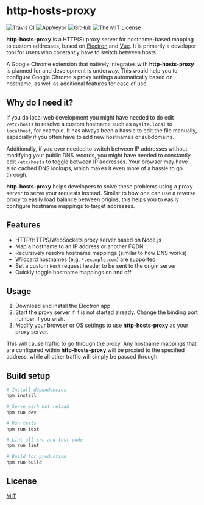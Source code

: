 # http-hosts-proxy

[![Travis CI](https://img.shields.io/travis/irvinlim/http-hosts-proxy.svg?style=flat-square)](https://travis-ci.org/irvinlim/http-hosts-proxy)
[![AppVeyor](https://img.shields.io/appveyor/ci/irvinlim/http-hosts-proxy.svg?style=flat-square)](https://ci.appveyor.com/project/irvinlim/http-hosts-proxy)
[![GitHub](https://img.shields.io/github/release/irvinlim/http-hosts-proxy.svg?style=flat-square)](https://github.com/irvinlim/http-hosts-proxy/releases)
[![The MIT License](https://img.shields.io/badge/license-MIT-orange.svg?style=flat-square)](http://opensource.org/licenses/MIT)

**http-hosts-proxy** is a HTTP(S) proxy server for hostname-based mapping to custom addresses, based on [Electron](https://electronjs.org) and [Vue](https://vuejs.org). It is primarily a developer tool for users who constantly have to switch between hosts.

A Google Chrome extension that natively integrates with **http-hosts-proxy** is planned for and development is underway. This would help you to configure Google Chrome's proxy settings automatically based on hostname, as well as additional features for ease of use.

## Why do I need it?

If you do local web development you might have needed to do edit `/etc/hosts` to resolve a custom hostname such as `mysite.local` to `localhost`, for example. It has always been a hassle to edit the file manually, especially if you often have to add new hostnames or subdomains.

Additionally, if you ever needed to switch between IP addresses without modifying your public DNS records, you might have needed to constantly edit `/etc/hosts` to toggle between IP addresses. Your browser may have also cached DNS lookups, which makes it even more of a hassle to go through.

**http-hosts-proxy** helps developers to solve these problems using a proxy server to serve your requests instead. Similar to how one can use a reverse proxy to easily load balance between origins, this helps you to easily configure hostname mappings to target addresses.

## Features

- HTTP/HTTPS/WebSockets proxy server based on Node.js
- Map a hostname to an IP address or another FQDN
- Recursively resolve hostname mappings (similar to how DNS works)
- Wildcard hostnames (e.g. `*.example.com`) are supported
- Set a custom `Host` request header to be sent to the origin server
- Quickly toggle hostname mappings on and off

## Usage

1. Download and install the Electron app.
1. Start the proxy server if it is not started already. Change the binding port number if you wish.
1. Modify your browser or OS settings to use **http-hosts-proxy** as your proxy server.

This will cause traffic to go through the proxy. Any hostname mappings that are configured within **http-hosts-proxy** will be proxied to the specified address, while all other traffic will simply be passed through.

## Build setup

```sh
# Install dependencies
npm install

# Serve with hot reload
npm run dev

# Run tests
npm run test

# Lint all src and test code
npm run lint

# Build for production
npm run build
```

## License

[MIT](https://github.com/irvinlim/http-hosts-proxy/blob/master/LICENSE)
